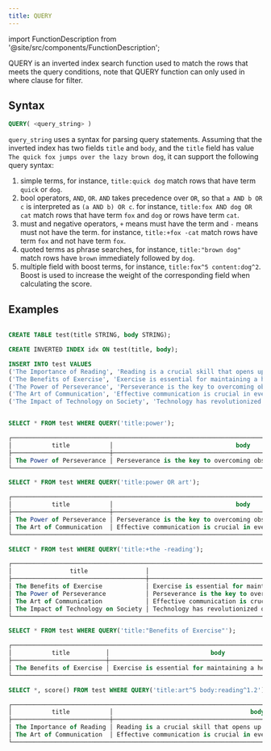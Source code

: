 ```yaml
---
title: QUERY
---
```

import FunctionDescription from '@site/src/components/FunctionDescription';

<FunctionDescription description="Introduced or updated: v1.2.425"/>

QUERY is an inverted index search function used to match the rows that meets the query conditions, note that QUERY function can only used in where clause for filter.

## Syntax

```sql
QUERY( <query_string> )
```

`query_string` uses a syntax for parsing query statements. Assuming that the inverted index has two fields `title` and `body`, and the `title` field has value `The quick fox jumps over the lazy brown dog`, it can support the following query syntax:

1. simple terms, for instance, `title:quick dog` match rows that have term `quick` or `dog`.
2. bool operators, `AND`, `OR`. `AND` takes precedence over `OR`, so that `a AND b OR c` is interpreted as `(a AND b) OR c`. for instance, `title:fox AND dog OR cat` match rows that have term `fox` and `dog` or rows have term `cat`.
3. must and negative operators, `+` means must have the term and `-` means must not have the term. for instance, `title:+fox -cat` match rows have term `fox` and not have term `fox`.
4. quoted terms as phrase searches, for instance, `title:"brown dog"` match rows have `brown` immediately followed by `dog`.
5. multiple field with boost terms, for instance, `title:fox^5 content:dog^2`. Boost is used to increase the weight of the corresponding field when calculating the score.

## Examples

```sql

CREATE TABLE test(title STRING, body STRING);

CREATE INVERTED INDEX idx ON test(title, body);

INSERT INTO test VALUES
('The Importance of Reading', 'Reading is a crucial skill that opens up a world of knowledge and imagination.'),
('The Benefits of Exercise', 'Exercise is essential for maintaining a healthy lifestyle.'),
('The Power of Perseverance', 'Perseverance is the key to overcoming obstacles and achieving success.'),
('The Art of Communication', 'Effective communication is crucial in everyday life.'),
('The Impact of Technology on Society', 'Technology has revolutionized our society in countless ways.');


SELECT * FROM test WHERE QUERY('title:power');

┌────────────────────────────────────────────────────────────────────────────────────────────────────┐
│           title           │                                  body                                  │
├───────────────────────────┼────────────────────────────────────────────────────────────────────────┤
│ The Power of Perseverance │ Perseverance is the key to overcoming obstacles and achieving success. │
└────────────────────────────────────────────────────────────────────────────────────────────────────┘

SELECT * FROM test WHERE QUERY('title:power OR art');

┌────────────────────────────────────────────────────────────────────────────────────────────────────┐
│           title           │                                  body                                  │
├───────────────────────────┼────────────────────────────────────────────────────────────────────────┤
│ The Power of Perseverance │ Perseverance is the key to overcoming obstacles and achieving success. │
│ The Art of Communication  │ Effective communication is crucial in everyday life.                   │
└────────────────────────────────────────────────────────────────────────────────────────────────────┘

SELECT * FROM test WHERE QUERY('title:+the -reading');

┌──────────────────────────────────────────────────────────────────────────────────────────────────────────────┐
│                title                │                                  body                                  │
├─────────────────────────────────────┼────────────────────────────────────────────────────────────────────────┤
│ The Benefits of Exercise            │ Exercise is essential for maintaining a healthy lifestyle.             │
│ The Power of Perseverance           │ Perseverance is the key to overcoming obstacles and achieving success. │
│ The Art of Communication            │ Effective communication is crucial in everyday life.                   │
│ The Impact of Technology on Society │ Technology has revolutionized our society in countless ways.           │
└──────────────────────────────────────────────────────────────────────────────────────────────────────────────┘

SELECT * FROM test WHERE QUERY('title:"Benefits of Exercise"');

┌───────────────────────────────────────────────────────────────────────────────────────┐
│           title          │                            body                            │
├──────────────────────────┼────────────────────────────────────────────────────────────┤
│ The Benefits of Exercise │ Exercise is essential for maintaining a healthy lifestyle. │
└───────────────────────────────────────────────────────────────────────────────────────┘

SELECT *, score() FROM test WHERE QUERY('title:art^5 body:reading^1.2');

┌────────────────────────────────────────────────────────────────────────────────────────────────────────────────────────┐
│           title           │                                      body                                      │  score()  │
├───────────────────────────┼────────────────────────────────────────────────────────────────────────────────┼───────────┤
│ The Importance of Reading │ Reading is a crucial skill that opens up a world of knowledge and imagination. │ 1.3860708 │
│ The Art of Communication  │ Effective communication is crucial in everyday life.                           │ 7.1992116 │
└────────────────────────────────────────────────────────────────────────────────────────────────────────────────────────┘
```
